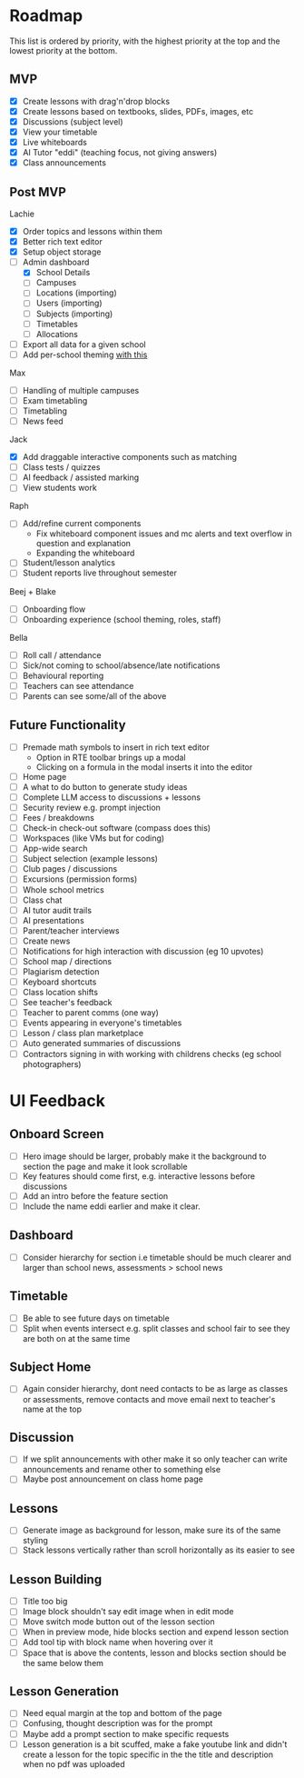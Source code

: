 # Roadmap

This list is ordered by priority, with the highest priority at the top and the lowest priority at the bottom.

## MVP

- [x] Create lessons with drag'n'drop blocks
- [x] Create lessons based on textbooks, slides, PDFs, images, etc
- [x] Discussions (subject level)
- [x] View your timetable
- [x] Live whiteboards
- [x] AI Tutor "eddi" (teaching focus, not giving answers)
- [x] Class announcements

## Post MVP

Lachie

- [x] Order topics and lessons within them
- [x] Better rich text editor
- [x] Setup object storage
- [ ] Admin dashboard
  - [x] School Details
  - [ ] Campuses
  - [ ] Locations (importing)
  - [ ] Users (importing)
  - [ ] Subjects (importing)
  - [ ] Timetables
  - [ ] Allocations
- [ ] Export all data for a given school
- [ ] Add per-school theming [with this](https://github.com/huntabyte/shadcn-svelte/discussions/1124)

Max

- [ ] Handling of multiple campuses
- [ ] Exam timetabling
- [ ] Timetabling
- [ ] News feed

Jack

- [x] Add draggable interactive components such as matching
- [ ] Class tests / quizzes
- [ ] AI feedback / assisted marking
- [ ] View students work

Raph

- [ ] Add/refine current components
  - Fix whiteboard component issues and mc alerts and text overflow in question and explanation
  - Expanding the whiteboard
- [ ] Student/lesson analytics
- [ ] Student reports live throughout semester

Beej + Blake

- [ ] Onboarding flow
- [ ] Onboarding experience (school theming, roles, staff)

Bella

- [ ] Roll call / attendance
- [ ] Sick/not coming to school/absence/late notifications
- [ ] Behavioural reporting
- [ ] Teachers can see attendance
- [ ] Parents can see some/all of the above

## Future Functionality

- [ ] Premade math symbols to insert in rich text editor
  - Option in RTE toolbar brings up a modal
  - Clicking on a formula in the modal inserts it into the editor
- [ ] Home page
- [ ] A what to do button to generate study ideas
- [ ] Complete LLM access to discussions + lessons
- [ ] Security review e.g. prompt injection
- [ ] Fees / breakdowns
- [ ] Check-in check-out software (compass does this)
- [ ] Workspaces (like VMs but for coding)
- [ ] App-wide search
- [ ] Subject selection (example lessons)
- [ ] Club pages / discussions
- [ ] Excursions (permission forms)
- [ ] Whole school metrics
- [ ] Class chat
- [ ] AI tutor audit trails
- [ ] AI presentations
- [ ] Parent/teacher interviews
- [ ] Create news
- [ ] Notifications for high interaction with discussion (eg 10 upvotes)
- [ ] School map / directions
- [ ] Plagiarism detection
- [ ] Keyboard shortcuts
- [ ] Class location shifts
- [ ] See teacher's feedback
- [ ] Teacher to parent comms (one way)
- [ ] Events appearing in everyone's timetables
- [ ] Lesson / class plan marketplace
- [ ] Auto generated summaries of discussions
- [ ] Contractors signing in with working with childrens checks (eg school photographers)

# UI Feedback

## Onboard Screen

- [ ] Hero image should be larger, probably make it the background to section the page and make it look scrollable
- [ ] Key features should come first, e.g. interactive lessons before discussions
- [ ] Add an intro before the feature section
- [ ] Include the name eddi earlier and make it clear.

## Dashboard

- [ ] Consider hierarchy for section i.e timetable should be much clearer and larger than school news, assessments > school news

## Timetable

- [ ] Be able to see future days on timetable
- [ ] Split when events intersect e.g. split classes and school fair to see they are both on at the same time

## Subject Home

- [ ] Again consider hierarchy, dont need contacts to be as large as classes or assessments, remove contacts and move email next to teacher's name at the top

## Discussion

- [ ] If we split announcements with other make it so only teacher can write announcements and rename other to something else
- [ ] Maybe post announcement on class home page

## Lessons

- [ ] Generate image as background for lesson, make sure its of the same styling
- [ ] Stack lessons vertically rather than scroll horizontally as its easier to see

## Lesson Building

- [ ] Title too big
- [ ] Image block shouldn't say edit image when in edit mode
- [ ] Move switch mode button out of the lesson section
- [ ] When in preview mode, hide blocks section and expend lesson section
- [ ] Add tool tip with block name when hovering over it
- [ ] Space that is above the contents, lesson and blocks section should be the same below them

## Lesson Generation

- [ ] Need equal margin at the top and bottom of the page
- [ ] Confusing, thought description was for the prompt
- [ ] Maybe add a prompt section to make specific requests
- [ ] Lesson generation is a bit scuffed, make a fake youtube link and didn't create a lesson for the topic specific in the the title and description when no pdf was uploaded
